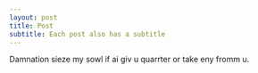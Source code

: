 ```yaml
---
layout: post
title: Post
subtitle: Each post also has a subtitle
---
```

Damnation sieze my sowl if ai giv u quarrter or take eny fromm u.
